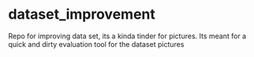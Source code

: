 # dataset_improvement
Repo for improving data set, its a kinda tinder for pictures. Its meant for a quick and dirty evaluation tool for the dataset pictures
